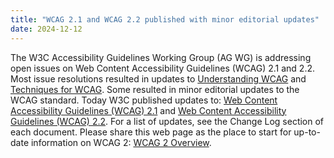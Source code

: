 ```yaml
---
title: "WCAG 2.1 and WCAG 2.2 published with minor editorial updates"
date: 2024-12-12
---
```


The W3C Accessibility Guidelines Working Group (AG WG) is addressing open issues on Web Content Accessibility Guidelines (WCAG) 2.1 and 2.2. Most issue resolutions resulted in updates to [Understanding WCAG](https://www.w3.org/WAI/WCAG22/Understanding/) and [Techniques for WCAG](https://www.w3.org/WAI/WCAG22/Techniques/). Some resulted in minor editorial updates to the WCAG standard. Today W3C published updates to: [Web Content Accessibility Guidelines (WCAG) 2.1](https://www.w3.org/TR/WCAG21/) and [Web Content Accessibility Guidelines (WCAG) 2.2](https://www.w3.org/TR/WCAG22/). For a list of updates, see the Change Log section of each document. Please share this web page as the place to start for up-to-date information on WCAG 2: [WCAG 2 Overview](https://www.w3.org/WAI/standards-guidelines/wcag/).
